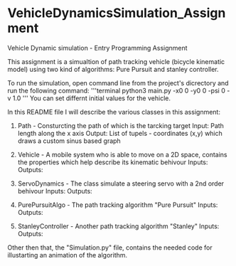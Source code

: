 # VehicleDynamicsSimulation_Assignment
Vehicle Dynamic simulation - Entry Programming Assignment

This assignment is a simualtion of path tracking vehicle (bicycle kinematic model) using two kind of algorithms: Pure Pursuit and stanley controller.

To run the simulation, open command line from the project's dicrectory and run the following command:
'''terminal
python3 main.py -x0 0 -y0 0 -psi 0 -v 1.0
 '''
 You can set differnt initial values for the vehicle.

In this README file I will describe the various classes in this assignment:

1. Path - Consturcting the path of which is the tarcking target
    Input: Path length along the x axis
    Output: List of tupels - coordinates (x,y) which draws a custom sinus based graph

2. Vehicle - A mobile system who is able to move on a 2D space, contains the properties which help describe its kinematic behivour
    Inputs:
    Outputs:

3. ServoDynamics - The class simulate a steering servo with a 2nd order behivour
    Inputs:
    Outputs:

4. PurePursuitAlgo - The path tracking algorithm "Pure Pursuit"
    Inputs:
    Outputs:

5. StanleyController - Another path tracking algorithm "Stanley"
    Inputs:
    Outputs:

Other then that, the "Simulation.py" file, contains the needed code for illustarting an animation
of the algorithm.

